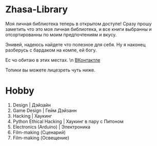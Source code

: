 # Zhasa-Library
Моя личная библиотека теперь в открытом доступе!
Сразу прошу заметить что это моя личная библиотека, и все книги выбранны и отсортированны по моим предпочтениям и вкусу.

Энивей, надеюсь найдете что полезное для себя. Ну я наконец разберусь с бардаком на компе, ей богу.

Ес чо обитаю в этих местах. \n
[ВКонтактле](https://vk.com/id540719621)

Топики вы можете лицезреть чуть ниже.

# Hobby
1. Design | Дэйзайн
2. Game Design | Гейм Дэйзанн
3. Hacking | Хаукинг
4. Python Ethical Hacking | Хаукинг в пару с Питоном
5. Electronics (Arduino) | Электроника
6. Film-making (Сценарий)
7. Film-making (Освещение)